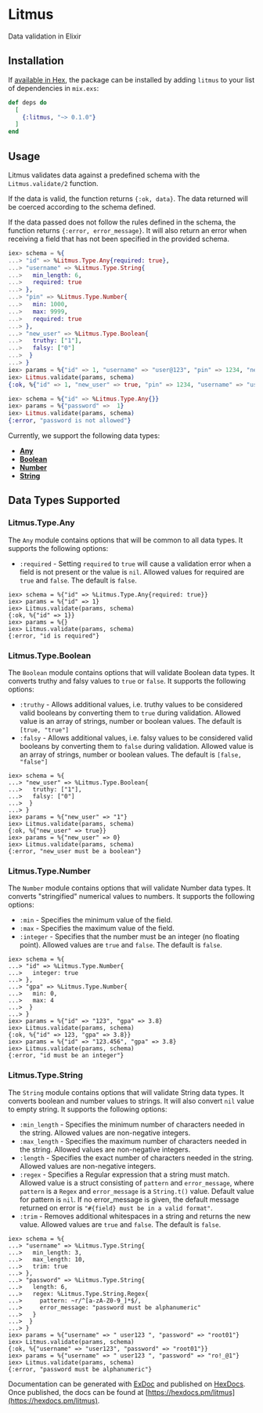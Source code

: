 # Litmus

Data validation in Elixir

## Installation

If [available in Hex](https://hex.pm/docs/publish), the package can be installed
by adding `litmus` to your list of dependencies in `mix.exs`:

```elixir
def deps do
  [
    {:litmus, "~> 0.1.0"}
  ]
end
```

## Usage

Litmus validates data against a predefined schema with the `Litmus.validate/2` function.

If the data is valid, the function returns `{:ok, data}`. The data returned will be coerced according to the schema defined.

If the data passed does not follow the rules defined in the schema, the function returns `{:error, error_message}`. It will also return an error when receiving a field that has not been specified in the provided schema.

```elixir
iex> schema = %{
...> "id" => %Litmus.Type.Any{required: true},
...> "username" => %Litmus.Type.String{
...>   min_length: 6,
...>   required: true
...> },
...> "pin" => %Litmus.Type.Number{
...>   min: 1000,
...>   max: 9999,
...>   required: true
...> },
...> "new_user" => %Litmus.Type.Boolean{
...>   truthy: ["1"],
...>   falsy: ["0"]
...>  }
...> }
iex> params = %{"id" => 1, "username" => "user@123", "pin" => 1234, "new_user" => "1"}
iex> Litmus.validate(params, schema)
{:ok, %{"id" => 1, "new_user" => true, "pin" => 1234, "username" => "user@123"}}

iex> schema = %{"id" => %Litmus.Type.Any{}}
iex> params = %{"password" =>  1}
iex> Litmus.validate(params, schema)
{:error, "password is not allowed"}
```

Currently, we support the following data types:

* [**Any**](#module-litmus-type-any)
* [**Boolean**](#module-litmus-type-boolean)
* [**Number**](#module-litmus-type-number)
* [**String**](#module-litmus-type-string)

## Data Types Supported

### Litmus.Type.Any

The `Any` module contains options that will be common to all data types. It supports the following options:
  * `:required` - Setting `required` to `true` will cause a validation error when a field is not present or the value is `nil`. Allowed values for required are `true` and `false`. The default is `false`.

```
iex> schema = %{"id" => %Litmus.Type.Any{required: true}}
iex> params = %{"id" => 1}
iex> Litmus.validate(params, schema)
{:ok, %{"id" => 1}}
iex> params = %{}
iex> Litmus.validate(params, schema)
{:error, "id is required"}
```

### Litmus.Type.Boolean

The `Boolean` module contains options that will validate Boolean data types. It converts truthy and falsy values to `true` or `false`. It supports the following options:
  * `:truthy` - Allows additional values, i.e. truthy values to be considered valid booleans by converting them to `true` during validation. Allowed value is an array of strings, number or boolean values. The default is `[true, "true"]`
  * `:falsy` - Allows additional values, i.e. falsy values to be considered valid booleans by converting them to `false` during validation. Allowed value is an array of strings, number or boolean values. The default is `[false, "false"]`

```
iex> schema = %{
...> "new_user" => %Litmus.Type.Boolean{
...>   truthy: ["1"],
...>   falsy: ["0"]
...>  }
...> }
iex> params = %{"new_user" => "1"}
iex> Litmus.validate(params, schema)
{:ok, %{"new_user" => true}}
iex> params = %{"new_user" => 0}
iex> Litmus.validate(params, schema)
{:error, "new_user must be a boolean"}
```

### Litmus.Type.Number

The `Number` module contains options that will validate Number data types. It converts "stringified" numerical values to numbers. It supports the following options:
  * `:min` - Specifies the minimum value of the field.
  * `:max` - Specifies the maximum value of the field.
  * `:integer` - Specifies that the number must be an integer (no floating point). Allowed values are `true` and `false`. The default is `false`.

```
iex> schema = %{
...> "id" => %Litmus.Type.Number{
...>   integer: true
...> },
...> "gpa" => %Litmus.Type.Number{
...>   min: 0,
...>   max: 4
...>  }
...> }
iex> params = %{"id" => "123", "gpa" => 3.8}
iex> Litmus.validate(params, schema)
{:ok, %{"id" => 123, "gpa" => 3.8}}
iex> params = %{"id" => "123.456", "gpa" => 3.8}
iex> Litmus.validate(params, schema)
{:error, "id must be an integer"}
```

### Litmus.Type.String

The `String` module contains options that will validate String data types. It converts boolean and number values to strings. It will also convert `nil` value to empty string. It supports the following options:
  * `:min_length` - Specifies the minimum number of characters needed in the string. Allowed values are non-negative integers.
  * `:max_length` - Specifies the maximum number of characters needed in the string. Allowed values are non-negative integers.
  * `:length` - Specifies the exact number of characters needed in the string. Allowed values are non-negative integers.
  * `:regex` - Specifies a Regular expression that a string must match. Allowed value is a struct consisting of `pattern` and `error_message`, where `pattern` is a `Regex` and `error_message` is a `String.t()` value. Default value for pattern is `nil`. If no error_message is given, the default message returned on error is `"#{field} must be in a valid format"`.
  * `:trim` - Removes additional whitespaces in a string and returns the new value. Allowed values are `true` and `false`. The default is `false`.

```
iex> schema = %{
...> "username" => %Litmus.Type.String{
...>   min_length: 3,
...>   max_length: 10,
...>   trim: true
...> },
...> "password" => %Litmus.Type.String{
...>   length: 6,
...>   regex: %Litmus.Type.String.Regex{
...>     pattern: ~r/^[a-zA-Z0-9_]*$/,
...>     error_message: "password must be alphanumeric"
...>   }
...>  }
...> }
iex> params = %{"username" => " user123 ", "password" => "root01"}
iex> Litmus.validate(params, schema)
{:ok, %{"username" => "user123", "password" => "root01"}}
iex> params = %{"username" => " user123 ", "password" => "ro!_@1"}
iex> Litmus.validate(params, schema)
{:error, "password must be alphanumeric"}
```

Documentation can be generated with [ExDoc](https://github.com/elixir-lang/ex_doc)
and published on [HexDocs](https://hexdocs.pm). Once published, the docs can
be found at [https://hexdocs.pm/litmus](https://hexdocs.pm/litmus).
